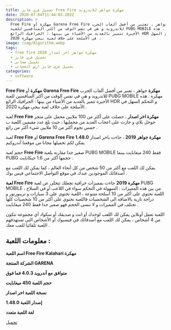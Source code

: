 ```yaml
---
title: تحميل فري فاير Free Fire مهكرة جواهر للاندرويد
date: 2020-07-04T11:44:03.202Z
description: >
  Free Fire مهكرة أو Garena Free Fire مهكرة جواهر ، تعتبر من أفضل ألعاب الحرب
  للاندرويد و هي في نفس الوقت من أكثر المنافسين للعبة PUBG MOBILE مهكرة . هذه
  الأخيرة تتميز بالعديد من الأشياء من بينها : الجرافيك الرائع HDR و التحكم السهل
  في الأسلحة على خلاف لعبة ببجي مهكرة 2020 .
image: /img/Algorithm.webp
tags:
  - free fire مهكرة جواهر اخر اصدار 2020
  - تحميل فري فاير
  - تحميل مجاني
  - تحميل فري فاير ارض العجائب
categories:
  - software
---
```

<!--StartFragment-->



**Free Fire** **مهكرة** أو **Garena Free Fire** **مهكرة** جواهر ، تعتبر من أفضل ألعاب الحرب للاندرويد و هي في نفس الوقت من أكثر المنافسين للعبة PUBG MOBILE مهكرة . هذه الأخيرة تتميز بالعديد من الأشياء من بينها : الجرافيك الرائع HDR و التحكم السهل في الأسلحة على خلاف لعبة ببجي مهكرة 2020 .

لعبة **Free Fire** **مهكرة اخر اصدار** ، حصلت على أكثر من 100 ملايين محمل على متجر جوجل بلاي و حازت على اعجاب العديد من محمليها ، حيث بلغ عدد مقيمين اللعبة ب خمس نجوم أكثر من 10 ملايين شيء أكثر من رائع .

لعبة **Free Fire** او **Garena Free Fire مهكرة جواهر 2019** ، جاءت باخر اصدار **1.48.0** يمكن لكم تحميلها مجانا من موقعنا أندروكيم

حجم لعبة **Free Fire** صغير جدا مقارنة بلعبة PUBG MOBILE فقط 240 ميغابايت بينما PUBG حجمها أكثر من 1.6 جيكابايت .

يمكن لك اللعب مع أكثر من 50 شخص من كل أنحاء العالم ، كما يمكن لك اللعب مع أصدقائك الموجودين عندك في موقع التواصل الاجتماعي فيس بوك .



**لعبة Free Fire** **مهكرة 2019** جاءت بمميزات خرافية تجعلك تتخلى عن لعبة PUBG MOBILE من بين هذه المميزات : السهولة في التحكم سواء في اللاعب أو في السلاح ، اللعبة تحتوي على أكثر من 10 أسلحة متنوعة ، اللعبة تحتوي على 3 سيارات و تريبورتور و دراجة نارية بالاضافة الى الشخصيات فاللعبة تحتوي على أكثر من 10 شخصيات كلها تختلف في المميزات و لا ننسى الحجم فهو صغير جدا فقط 240 ميغابايت .

اللعبة تعمل أونلاين يمكن لك اللعب لوحدك أو انت و صديقك أو سكواد أي مجموعة تتكون من 4 أشخاص ، يمكن لك اللعب مع أصدقائك في فيسبوك أو الأشخاص التي تستهذفهم اللعبة تلقائيا للعب معك .



## معلومات اللعبة :

**اسم اللعبة Free Fire Kalahari مهكرة**

**الشركة المنتجة GARENA**

**متوافق مع أندرويد 4.0.3 فما فوق**

**حجم اللعبة 450 ميغابايت**

**نسخة اللعبة اخر اصدار**

**إصدار اللعبة 1.48.0**

**لغة اللعبة متعدد**

[تحميل](https://bit.ly/3cGX44V)

<!--EndFragment-->